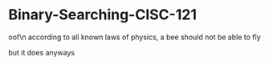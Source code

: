 # Binary-Searching-CISC-121
oof\n
according to all known laws of physics, a bee should not be able to fly



but it does anyways
